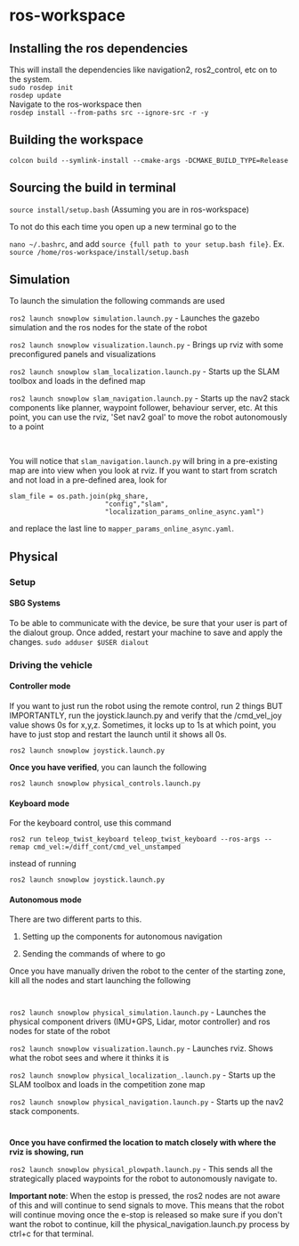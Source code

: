 # ros-workspace

## Installing the ros dependencies 
This will install the dependencies like navigation2, ros2_control, etc on to the system.<br>
```sudo rosdep init```<br>
```rosdep update```<br>
Navigate to the ros-workspace then <br>
```rosdep install --from-paths src --ignore-src -r -y```

## Building the workspace
```colcon build --symlink-install --cmake-args -DCMAKE_BUILD_TYPE=Release```

## Sourcing the build in terminal
```source install/setup.bash``` (Assuming you are in ros-workspace) 
</br>

To not do this each time you open up a new terminal go to the 

```nano ~/.bashrc```, and add ```source {full path to your setup.bash file}```. Ex. ```source /home/ros-workspace/install/setup.bash```

## Simulation
To launch the simulation the following commands are used

``` ros2 launch snowplow simulation.launch.py ``` - Launches the gazebo simulation and the ros nodes for the state of the robot

``` ros2 launch snowplow visualization.launch.py ``` - Brings up rviz with some preconfigured panels and visualizations

``` ros2 launch snowplow slam_localization.launch.py ``` - Starts up the SLAM toolbox and loads in the defined map

``` ros2 launch snowplow slam_navigation.launch.py ``` - Starts up the nav2 stack components like planner, waypoint follower, behaviour server, etc. At this point, you can use the rviz, 'Set nav2 goal' to move the robot autonomously to a point

</br> 

You will notice that `slam_navigation.launch.py` will bring in a pre-existing map are into view when you look at rviz. If you want to start from scratch and not load in a pre-defined area, look for
```
slam_file = os.path.join(pkg_share, 
                        "config","slam",
                        "localization_params_online_async.yaml")
```

and replace the last line to `mapper_params_online_async.yaml`. 

## Physical 
### Setup 
#### SBG Systems 
To be able to communicate with the device, be sure that your user is part of the dialout group.
Once added, restart your machine to save and apply the changes.
``` sudo adduser $USER dialout ```

### Driving the vehicle
#### Controller mode
If you want to just run the robot using the remote control, run 2 things BUT IMPORTANTLY, run the joystick.launch.py and verify that the /cmd_vel_joy value shows 0s for x,y,z. Sometimes, it locks up to 1s at which point, you have to just stop and restart the launch until it shows all 0s.

``` ros2 launch snowplow joystick.launch.py   ```

<b>Once you have verified</b>, you can launch the following

``` ros2 launch snowplow physical_controls.launch.py ```

#### Keyboard mode 

For the keyboard control, use this command

```ros2 run teleop_twist_keyboard teleop_twist_keyboard --ros-args --remap cmd_vel:=/diff_cont/cmd_vel_unstamped```

instead of running 

```ros2 launch snowplow joystick.launch.py```

#### Autonomous mode
There are two different parts to this. 

1. Setting up the components for autonomous navigation

2. Sending the commands of where to go

Once you have manually driven the robot to the center of the starting zone, kill all the nodes and start launching the following

#

```ros2 launch snowplow physical_simulation.launch.py``` - Launches the physical component drivers (IMU+GPS, Lidar, motor controller) and ros nodes for state of the robot

```ros2 launch snowplow visualization.launch.py``` - Launches rviz. Shows what the robot sees and where it thinks it is

```ros2 launch snowplow physical_localization_.launch.py``` - Starts up the SLAM toolbox and loads in the competition zone map

```ros2 launch snowplow physical_navigation.launch.py``` - Starts up the nav2 stack components. 

#
<b>Once you have confirmed the location to match closely with where the rviz is showing, run </b>

```ros2 launch snowplow physical_plowpath.launch.py``` - This sends all the strategically placed waypoints for the robot to autonomously navigate to.

<b>Important note</b>: When the estop is pressed, the ros2 nodes are not aware of this and will continue to send signals to move. This means that the robot will continue moving once the e-stop is released so make sure if you don't want the robot to continue, kill the physical_navigation.launch.py process by ctrl+c for that terminal.